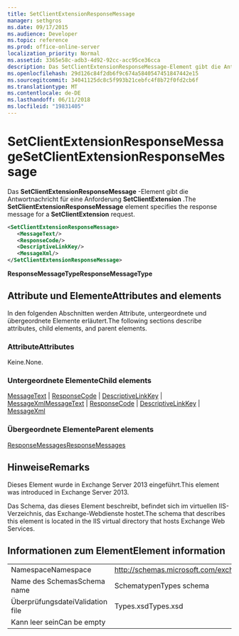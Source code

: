 ```yaml
---
title: SetClientExtensionResponseMessage
manager: sethgros
ms.date: 09/17/2015
ms.audience: Developer
ms.topic: reference
ms.prod: office-online-server
localization_priority: Normal
ms.assetid: 3365e58c-adb3-4d92-92cc-acc95ce36cca
description: Das SetClientExtensionResponseMessage-Element gibt die Antwortnachricht für eine Anforderung SetClientExtension.
ms.openlocfilehash: 29d126c84f2db6f9c674a5840547451847442e15
ms.sourcegitcommit: 34041125dc8c5f993b21cebfc4f8b72f0fd2cb6f
ms.translationtype: MT
ms.contentlocale: de-DE
ms.lasthandoff: 06/11/2018
ms.locfileid: "19831405"
---
```

# <a name="setclientextensionresponsemessage"></a><span data-ttu-id="c547b-103">SetClientExtensionResponseMessage</span><span class="sxs-lookup"><span data-stu-id="c547b-103">SetClientExtensionResponseMessage</span></span>

<span data-ttu-id="c547b-104">Das **SetClientExtensionResponseMessage** -Element gibt die Antwortnachricht für eine Anforderung **SetClientExtension** .</span><span class="sxs-lookup"><span data-stu-id="c547b-104">The **SetClientExtensionResponseMessage** element specifies the response message for a **SetClientExtension** request.</span></span> 
  
```XML
<SetClientExtensionResponseMessage>
   <MessageText/>
   <ResponseCode/>
   <DescriptiveLinkKey/>
   <MessageXml/>
</SetClientExtensionResponseMessage>
```

 <span data-ttu-id="c547b-105">**ResponseMessageType**</span><span class="sxs-lookup"><span data-stu-id="c547b-105">**ResponseMessageType**</span></span>
## <a name="attributes-and-elements"></a><span data-ttu-id="c547b-106">Attribute und Elemente</span><span class="sxs-lookup"><span data-stu-id="c547b-106">Attributes and elements</span></span>

<span data-ttu-id="c547b-107">In den folgenden Abschnitten werden Attribute, untergeordnete und übergeordnete Elemente erläutert.</span><span class="sxs-lookup"><span data-stu-id="c547b-107">The following sections describe attributes, child elements, and parent elements.</span></span>
  
### <a name="attributes"></a><span data-ttu-id="c547b-108">Attribute</span><span class="sxs-lookup"><span data-stu-id="c547b-108">Attributes</span></span>

<span data-ttu-id="c547b-109">Keine.</span><span class="sxs-lookup"><span data-stu-id="c547b-109">None.</span></span>
  
### <a name="child-elements"></a><span data-ttu-id="c547b-110">Untergeordnete Elemente</span><span class="sxs-lookup"><span data-stu-id="c547b-110">Child elements</span></span>

<span data-ttu-id="c547b-111">[MessageText](messagetext.md) | [ResponseCode](responsecode.md) | [DescriptiveLinkKey](descriptivelinkkey.md) | [MessageXml](messagexml.md)</span><span class="sxs-lookup"><span data-stu-id="c547b-111">[MessageText](messagetext.md) | [ResponseCode](responsecode.md) | [DescriptiveLinkKey](descriptivelinkkey.md) | [MessageXml](messagexml.md)</span></span>
  
### <a name="parent-elements"></a><span data-ttu-id="c547b-112">Übergeordnete Elemente</span><span class="sxs-lookup"><span data-stu-id="c547b-112">Parent elements</span></span>

[<span data-ttu-id="c547b-113">ResponseMessages</span><span class="sxs-lookup"><span data-stu-id="c547b-113">ResponseMessages</span></span>](responsemessages.md)
  
## <a name="remarks"></a><span data-ttu-id="c547b-114">Hinweise</span><span class="sxs-lookup"><span data-stu-id="c547b-114">Remarks</span></span>

<span data-ttu-id="c547b-115">Dieses Element wurde in Exchange Server 2013 eingeführt.</span><span class="sxs-lookup"><span data-stu-id="c547b-115">This element was introduced in Exchange Server 2013.</span></span>
  
<span data-ttu-id="c547b-116">Das Schema, das dieses Element beschreibt, befindet sich im virtuellen IIS-Verzeichnis, das Exchange-Webdienste hostet.</span><span class="sxs-lookup"><span data-stu-id="c547b-116">The schema that describes this element is located in the IIS virtual directory that hosts Exchange Web Services.</span></span>
  
## <a name="element-information"></a><span data-ttu-id="c547b-117">Informationen zum Element</span><span class="sxs-lookup"><span data-stu-id="c547b-117">Element information</span></span>

|||
|:-----|:-----|
|<span data-ttu-id="c547b-118">Namespace</span><span class="sxs-lookup"><span data-stu-id="c547b-118">Namespace</span></span>  <br/> |http://schemas.microsoft.com/exchange/services/2006/types  <br/> |
|<span data-ttu-id="c547b-119">Name des Schemas</span><span class="sxs-lookup"><span data-stu-id="c547b-119">Schema name</span></span>  <br/> |<span data-ttu-id="c547b-120">Schematypen</span><span class="sxs-lookup"><span data-stu-id="c547b-120">Types schema</span></span>  <br/> |
|<span data-ttu-id="c547b-121">Überprüfungsdatei</span><span class="sxs-lookup"><span data-stu-id="c547b-121">Validation file</span></span>  <br/> |<span data-ttu-id="c547b-122">Types.xsd</span><span class="sxs-lookup"><span data-stu-id="c547b-122">Types.xsd</span></span>  <br/> |
|<span data-ttu-id="c547b-123">Kann leer sein</span><span class="sxs-lookup"><span data-stu-id="c547b-123">Can be empty</span></span>  <br/> ||
   

